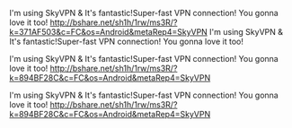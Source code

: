 I'm using SkyVPN & It's fantastic!Super-fast VPN connection! You gonna love it too! http://bshare.net/sh1h/1rw/ms3R/?k=371AF503&c=FC&os=Android&metaRep4=SkyVPN
I'm using SkyVPN & It's fantastic!Super-fast VPN connection! You gonna love it too!


I'm using SkyVPN & It's fantastic!Super-fast VPN connection! You gonna love it too! http://bshare.net/sh1h/1rw/ms3R/?k=894BF28C&c=FC&os=Android&metaRep4=SkyVPN


I'm using SkyVPN & It's fantastic!Super-fast VPN connection! You gonna love it too! http://bshare.net/sh1h/1rw/ms3R/?k=894BF28C&c=FC&os=Android&metaRep4=SkyVPN
